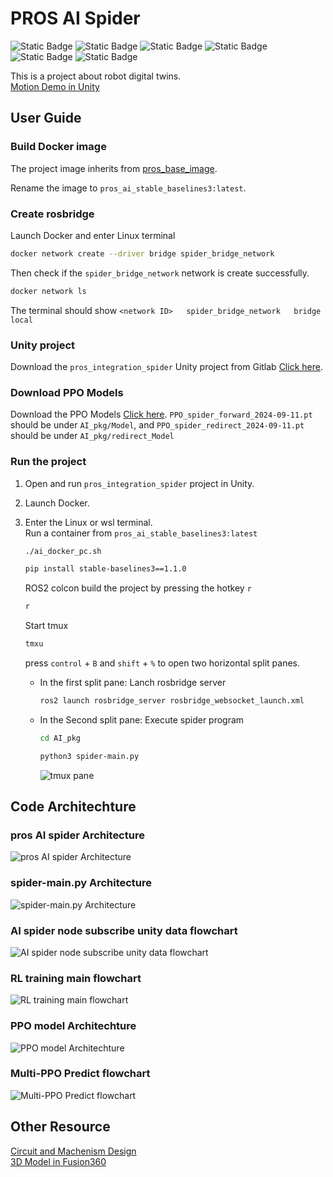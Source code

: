 # PROS AI Spider

![Static Badge](https://img.shields.io/badge/ROS2-green)
![Static Badge](https://img.shields.io/badge/Unity-black)
![Static Badge](https://img.shields.io/badge/python3-blue)
![Static Badge](https://img.shields.io/badge/docker-blue)
![Static Badge](https://img.shields.io/badge/websocket-purple)
![Static Badge](https://img.shields.io/badge/Stable%20Baselines3%20PPO-gray)  


This is a project about robot digital twins.  
[Motion Demo in Unity](https://youtu.be/rl5G2wjM3S0)


## User Guide

### Build Docker image  
The project image inherits from  [pros_base_image](https://github.com/screamlab/pros_base_image/blob/main/README.md).  

Rename the image to  `pros_ai_stable_baselines3:latest`.

### Create rosbridge
Launch Docker and enter Linux terminal
 
```bash
docker network create --driver bridge spider_bridge_network
```  

Then check if the `spider_bridge_network` network is create successfully.
```bash
docker network ls
```
The terminal should show `<network ID>   spider_bridge_network   bridge    local`  

### Unity project
Download the `pros_integration_spider` Unity project from Gitlab [Click here](https://gitlab.screamtrumpet.csie.ncku.edu.tw/unity_env/pros_integration_spider.git).

### Download PPO Models
Download the PPO Models [Click here](https://github.com/roger20415/pros_AI_spider/releases/download/MultiPPO-v1.0.0/Spider_PPO_Models.zip).
 `PPO_spider_forward_2024-09-11.pt` should be under `AI_pkg/Model`, and `PPO_spider_redirect_2024-09-11.pt` should be under `AI_pkg/redirect_Model`

### Run the project
1.  Open and run `pros_integration_spider` project in Unity.
2.  Launch Docker.
3.  Enter the Linux or wsl terminal.  
    Run a container from `pros_ai_stable_baselines3:latest`
    ```bash
    ./ai_docker_pc.sh
    ``` 
    ```bash
    pip install stable-baselines3==1.1.0
    ```
    ROS2 colcon build the project by pressing the hotkey `r`
    ```bash
    r
    ```

    Start tmux  
    ```bash
    tmxu
    ```

    press `control` + `B` and `shift` + `%` to open two horizontal split panes.

    * In the first split pane: Lanch rosbridge server
        ```bash
        ros2 launch rosbridge_server rosbridge_websocket_launch.xml
        ```  

    * In the Second split pane: Execute spider program
        ```bash
        cd AI_pkg
        ```  
        ```bash
        python3 spider-main.py
        ```  
        
        ![tmux pane](https://github.com/roger20415/pros_AI_spider/blob/develop/Document%20Picture/tmux%20pane.png)

## Code Architechture
### pros AI spider Architecture
![pros AI spider Architecture](https://github.com/roger20415/pros_AI_spider/blob/develop/diagram/pros_AI%20spider%20Architecture.drawio.png)


### spider-main.py Architecture
![spider-main.py Architecture](https://github.com/roger20415/pros_AI_spider/blob/develop/diagram/spider-main.drawio.png)

### AI spider node subscribe unity data flowchart
![AI spider node subscribe unity data flowchart](https://github.com/roger20415/pros_AI_spider/blob/develop/diagram/AI%20spider%20node%20subscribe%20unity%20data.drawio.png)

### RL training main flowchart
![RL training main flowchart](https://github.com/roger20415/pros_AI_spider/blob/develop/diagram/RL%20training%20main.drawio.png)

### PPO model Architechture
![PPO model Architechture](https://github.com/roger20415/pros_AI_spider/blob/develop/diagram/PPO.drawio.png)

### Multi-PPO Predict flowchart
![Multi-PPO Predict flowchart](https://github.com/roger20415/pros_AI_spider/blob/develop/diagram/Multi-PPO_predict.drawio.png)


## Other Resource
[Circuit and Machenism Design](https://drive.google.com/drive/folders/1BrmTyzESuAbbPu19sSF54pki32rFnTmU?usp=sharing)  
[3D Model in Fusion360](https://a360.co/4enicxd)